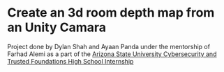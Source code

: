# Create an 3d room depth map from an Unity Camara
Project done by Dylan Shah and Ayaan Panda under the mentorship of Farhad Alemi as a part of the [Arizona State University Cybersecurity and Trusted Foundations High School Internship](https://ctf.asu.edu/education/internship/)